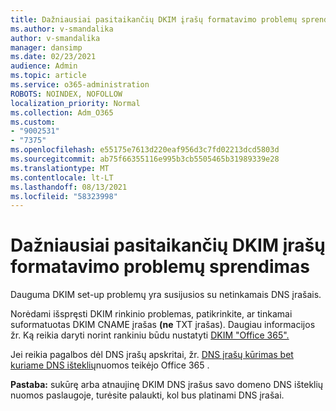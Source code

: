 ```yaml
---
title: Dažniausiai pasitaikančių DKIM įrašų formatavimo problemų sprendimas
ms.author: v-smandalika
author: v-smandalika
manager: dansimp
ms.date: 02/23/2021
audience: Admin
ms.topic: article
ms.service: o365-administration
ROBOTS: NOINDEX, NOFOLLOW
localization_priority: Normal
ms.collection: Adm_O365
ms.custom:
- "9002531"
- "7375"
ms.openlocfilehash: e55175e7613d220eaf956d3c7fd02213dcd5803d
ms.sourcegitcommit: ab75f66355116e995b3cb5505465b31989339e28
ms.translationtype: MT
ms.contentlocale: lt-LT
ms.lasthandoff: 08/13/2021
ms.locfileid: "58323998"
---
```

# <a name="fix-common-problems-with-dkim-record-formatting"></a>Dažniausiai pasitaikančių DKIM įrašų formatavimo problemų sprendimas

Dauguma DKIM set-up problemų yra susijusios su netinkamais DNS įrašais.

Norėdami išspręsti DKIM rinkinio problemas, patikrinkite, ar tinkamai suformatuotas DKIM CNAME įrašas **(ne** TXT įrašas). Daugiau informacijos žr. Ką reikia daryti norint rankiniu būdu nustatyti [DKIM "Office 365".](https://docs.microsoft.com/microsoft-365/security/office-365-security/use-dkim-to-validate-outbound-email)

Jei reikia pagalbos dėl DNS įrašų apskritai, žr. [DNS įrašų kūrimas bet kuriame DNS išteklių](https://docs.microsoft.com/microsoft-365/admin/get-help-with-domains/create-dns-records-at-any-dns-hosting-provider)nuomos teikėjo Office 365 .

**Pastaba:** sukūrę arba atnaujinę DKIM DNS įrašus savo domeno DNS išteklių nuomos paslaugoje, turėsite palaukti, kol bus platinami DNS įrašai.
